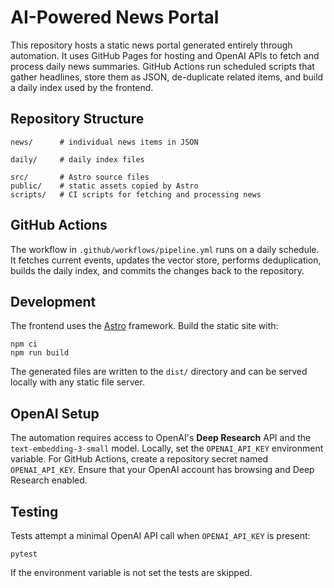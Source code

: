 # AI-Powered News Portal

This repository hosts a static news portal generated entirely through automation.
It uses GitHub Pages for hosting and OpenAI APIs to fetch and process daily news
summaries.  GitHub Actions run scheduled scripts that gather headlines, store
them as JSON, de-duplicate related items, and build a daily index used by the
frontend.

## Repository Structure

```
news/      # individual news items in JSON

daily/     # daily index files

src/       # Astro source files
public/    # static assets copied by Astro
scripts/   # CI scripts for fetching and processing news
```

## GitHub Actions

The workflow in `.github/workflows/pipeline.yml` runs on a daily schedule. It
fetches current events, updates the vector store, performs deduplication, builds
the daily index, and commits the changes back to the repository.

## Development

The frontend uses the [Astro](https://astro.build) framework. Build the static
site with:

```
npm ci
npm run build
```

The generated files are written to the `dist/` directory and can be served
locally with any static file server.

## OpenAI Setup

The automation requires access to OpenAI's **Deep Research** API and the
`text-embedding-3-small` model.  Locally, set the `OPENAI_API_KEY` environment
variable.  For GitHub Actions, create a repository secret named
`OPENAI_API_KEY`.  Ensure that your OpenAI account has browsing and Deep
Research enabled.

## Testing

Tests attempt a minimal OpenAI API call when `OPENAI_API_KEY` is present:

```
pytest
```

If the environment variable is not set the tests are skipped.
